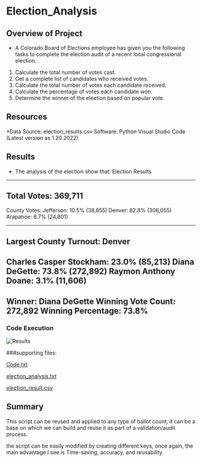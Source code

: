 # Election_Analysis

## Overview of Project
* A Colorado Board of Elections employee has given you the following tasks to complete the election audit of a recent local congressional election.
 
1. Calculate the total number of votes cast.
2. Get a complete list of candidates who received votes.
3. Calculate the total number of votes each candidate received.
4. Calculate the percentage of votes each candidate won.
5. Determine the winner of the election based on popular vote.

## Resources
*Data Source: election_results.csv
Software: Python Visual Studio Code (Latest version as 1.20.2022)

## Results

* The analysis of the election show that:
Election Results
-------------------------
Total Votes: 369,711
-------------------------

County Votes:
Jefferson: 10.5% (38,855)
Denver: 82.8% (306,055)
Arapahoe: 6.7% (24,801)

-------------------------
Largest County Turnout: Denver
-------------------------
Charles Casper Stockham: 23.0% (85,213)
Diana DeGette: 73.8% (272,892)
Raymon Anthony Doane: 3.1% (11,606)
-------------------------
Winner: Diana DeGette
Winning Vote Count: 272,892
Winning Percentage: 73.8%
-------------------------

### Code Execution
![Results](https://user-images.githubusercontent.com/2749849/150699954-3f1e49a6-b5cc-4387-9333-65a259ef897f.png)


###supporting files:

[Code.txt](https://github.com/jimmygzzc/Election_Analysis/files/7921549/Code.txt)

[election_analysis.txt](https://github.com/jimmygzzc/Election_Analysis/files/7921550/election_analysis.txt)

[election_result.csv](https://github.com/jimmygzzc/Election_Analysis/files/7921553/election_result.csv)


## Summary
This script can be reused and applied to any type of ballot count, it can be a base on which we can build and reuse it as part of a validation/audit process.

the script can be easily modified by creating different keys, once again, the main advantage I see is Time-saving, accuracy, and reusability.

